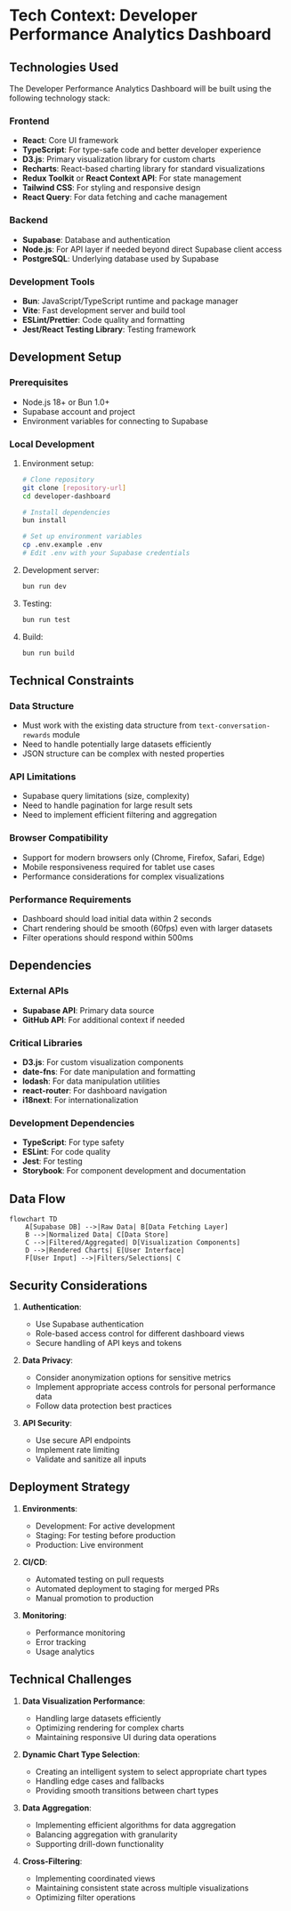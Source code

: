# Tech Context: Developer Performance Analytics Dashboard

## Technologies Used

The Developer Performance Analytics Dashboard will be built using the following technology stack:

### Frontend
- **React**: Core UI framework
- **TypeScript**: For type-safe code and better developer experience
- **D3.js**: Primary visualization library for custom charts
- **Recharts**: React-based charting library for standard visualizations
- **Redux Toolkit** or **React Context API**: For state management
- **Tailwind CSS**: For styling and responsive design
- **React Query**: For data fetching and cache management

### Backend
- **Supabase**: Database and authentication
- **Node.js**: For API layer if needed beyond direct Supabase client access
- **PostgreSQL**: Underlying database used by Supabase

### Development Tools
- **Bun**: JavaScript/TypeScript runtime and package manager
- **Vite**: Fast development server and build tool
- **ESLint/Prettier**: Code quality and formatting
- **Jest/React Testing Library**: Testing framework

## Development Setup

### Prerequisites
- Node.js 18+ or Bun 1.0+
- Supabase account and project
- Environment variables for connecting to Supabase

### Local Development
1. Environment setup:
   ```bash
   # Clone repository
   git clone [repository-url]
   cd developer-dashboard

   # Install dependencies
   bun install

   # Set up environment variables
   cp .env.example .env
   # Edit .env with your Supabase credentials
   ```

2. Development server:
   ```bash
   bun run dev
   ```

3. Testing:
   ```bash
   bun run test
   ```

4. Build:
   ```bash
   bun run build
   ```

## Technical Constraints

### Data Structure
- Must work with the existing data structure from `text-conversation-rewards` module
- Need to handle potentially large datasets efficiently
- JSON structure can be complex with nested properties

### API Limitations
- Supabase query limitations (size, complexity)
- Need to handle pagination for large result sets
- Need to implement efficient filtering and aggregation

### Browser Compatibility
- Support for modern browsers only (Chrome, Firefox, Safari, Edge)
- Mobile responsiveness required for tablet use cases
- Performance considerations for complex visualizations

### Performance Requirements
- Dashboard should load initial data within 2 seconds
- Chart rendering should be smooth (60fps) even with larger datasets
- Filter operations should respond within 500ms

## Dependencies

### External APIs
- **Supabase API**: Primary data source
- **GitHub API**: For additional context if needed

### Critical Libraries
- **D3.js**: For custom visualization components
- **date-fns**: For date manipulation and formatting
- **lodash**: For data manipulation utilities
- **react-router**: For dashboard navigation
- **i18next**: For internationalization

### Development Dependencies
- **TypeScript**: For type safety
- **ESLint**: For code quality
- **Jest**: For testing
- **Storybook**: For component development and documentation

## Data Flow

```mermaid
flowchart TD
    A[Supabase DB] -->|Raw Data| B[Data Fetching Layer]
    B -->|Normalized Data| C[Data Store]
    C -->|Filtered/Aggregated| D[Visualization Components]
    D -->|Rendered Charts| E[User Interface]
    F[User Input] -->|Filters/Selections| C
```

## Security Considerations

1. **Authentication**:
   - Use Supabase authentication
   - Role-based access control for different dashboard views
   - Secure handling of API keys and tokens

2. **Data Privacy**:
   - Consider anonymization options for sensitive metrics
   - Implement appropriate access controls for personal performance data
   - Follow data protection best practices

3. **API Security**:
   - Use secure API endpoints
   - Implement rate limiting
   - Validate and sanitize all inputs

## Deployment Strategy

1. **Environments**:
   - Development: For active development
   - Staging: For testing before production
   - Production: Live environment

2. **CI/CD**:
   - Automated testing on pull requests
   - Automated deployment to staging for merged PRs
   - Manual promotion to production

3. **Monitoring**:
   - Performance monitoring
   - Error tracking
   - Usage analytics

## Technical Challenges

1. **Data Visualization Performance**:
   - Handling large datasets efficiently
   - Optimizing rendering for complex charts
   - Maintaining responsive UI during data operations

2. **Dynamic Chart Type Selection**:
   - Creating an intelligent system to select appropriate chart types
   - Handling edge cases and fallbacks
   - Providing smooth transitions between chart types

3. **Data Aggregation**:
   - Implementing efficient algorithms for data aggregation
   - Balancing aggregation with granularity
   - Supporting drill-down functionality

4. **Cross-Filtering**:
   - Implementing coordinated views
   - Maintaining consistent state across multiple visualizations
   - Optimizing filter operations
